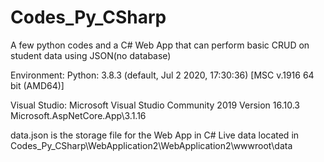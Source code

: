 # Codes_Py_CSharp
A few python codes and a C# Web App that can perform basic CRUD on student data using JSON(no database)


Environment:
Python: 3.8.3 (default, Jul  2 2020, 17:30:36) [MSC v.1916 64 bit (AMD64)]

Visual Studio: 
Microsoft Visual Studio Community 2019
Version 16.10.3
Microsoft.AspNetCore.App\3.1.16


data.json is the storage file for the Web App in C#
Live data located in Codes_Py_CSharp\WebApplication2\WebApplication2\wwwroot\data




